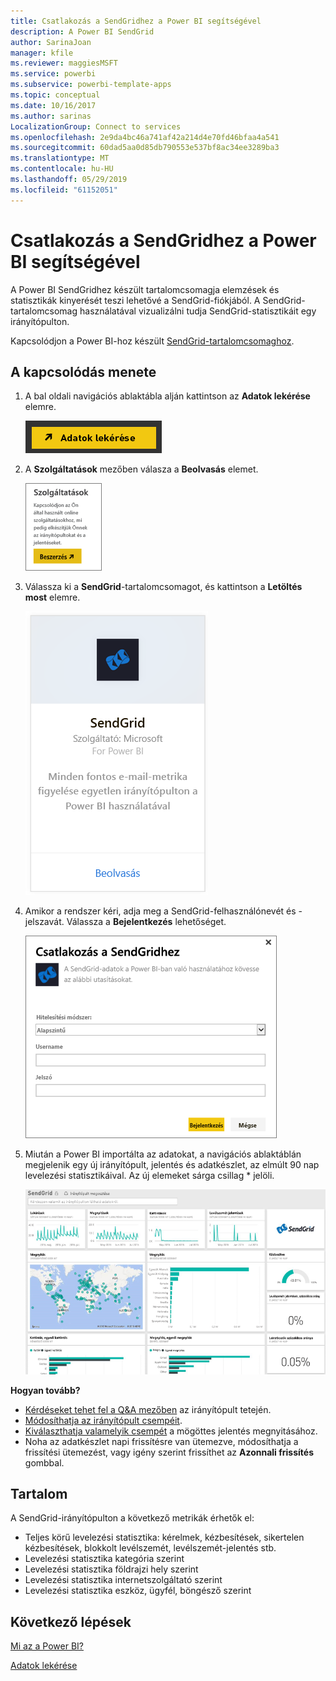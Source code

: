 ```yaml
---
title: Csatlakozás a SendGridhez a Power BI segítségével
description: A Power BI SendGrid
author: SarinaJoan
manager: kfile
ms.reviewer: maggiesMSFT
ms.service: powerbi
ms.subservice: powerbi-template-apps
ms.topic: conceptual
ms.date: 10/16/2017
ms.author: sarinas
LocalizationGroup: Connect to services
ms.openlocfilehash: 2e9da4bc46a741af42a214d4e70fd46bfaa4a541
ms.sourcegitcommit: 60dad5aa0d85db790553e537bf8ac34ee3289ba3
ms.translationtype: MT
ms.contentlocale: hu-HU
ms.lasthandoff: 05/29/2019
ms.locfileid: "61152051"
---
```

# <a name="connect-to-sendgrid-with-power-bi"></a>Csatlakozás a SendGridhez a Power BI segítségével
A Power BI SendGridhez készült tartalomcsomagja elemzések és statisztikák kinyerését teszi lehetővé a SendGrid-fiókjából. A SendGrid-tartalomcsomag használatával vizualizálni tudja SendGrid-statisztikáit egy irányítópulton.

Kapcsolódjon a Power BI-hoz készült [SendGrid-tartalomcsomaghoz](https://app.powerbi.com/getdata/services/sendgrid).

## <a name="how-to-connect"></a>A kapcsolódás menete
1. A bal oldali navigációs ablaktábla alján kattintson az **Adatok lekérése** elemre.
   
   ![](media/service-connect-to-sendgrid/pbi_getdata.png) 
2. A **Szolgáltatások** mezőben válasza a **Beolvasás** elemet.
   
   ![](media/service-connect-to-sendgrid/pbi_getservices.png) 
3. Válassza ki a **SendGrid**-tartalomcsomagot, és kattintson a **Letöltés most** elemre.
   
   ![](media/service-connect-to-sendgrid/sendgrid.png) 
4. Amikor a rendszer kéri, adja meg a SendGrid-felhasználónevét és -jelszavát. Válassza a **Bejelentkezés** lehetőséget.
   
   ![](media/service-connect-to-sendgrid/pbi_sendgridsignin.png)
5. Miután a Power BI importálta az adatokat, a navigációs ablaktáblán megjelenik egy új irányítópult, jelentés és adatkészlet, az elmúlt 90 nap levelezési statisztikáival. Az új elemeket sárga csillag \* jelöli.
   
   ![](media/service-connect-to-sendgrid/pbi_sendgriddash.png)

**Hogyan tovább?**

* [Kérdéseket tehet fel a Q&A mezőben](consumer/end-user-q-and-a.md) az irányítópult tetején.
* [Módosíthatja az irányítópult csempéit](service-dashboard-edit-tile.md).
* [Kiválaszthatja valamelyik csempét](consumer/end-user-tiles.md) a mögöttes jelentés megnyitásához.
* Noha az adatkészlet napi frissítésre van ütemezve, módosíthatja a frissítési ütemezést, vagy igény szerint frissíthet az **Azonnali frissítés** gombbal.

## <a name="whats-included"></a>Tartalom
A SendGrid-irányítópulton a következő metrikák érhetők el:

* Teljes körű levelezési statisztika: kérelmek, kézbesítések, sikertelen kézbesítések, blokkolt levélszemét, levélszemét-jelentés stb.
* Levelezési statisztika kategória szerint
* Levelezési statisztika földrajzi hely szerint
* Levelezési statisztika internetszolgáltató szerint
* Levelezési statisztika eszköz, ügyfél, böngésző szerint

## <a name="next-steps"></a>Következő lépések
[Mi az a Power BI?](power-bi-overview.md)

[Adatok lekérése](service-get-data.md)

